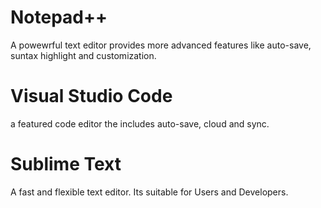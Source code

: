 # Notepad++
A powewrful text editor provides more advanced features like auto-save, suntax highlight and customization.

# Visual Studio Code
 a featured code editor the includes auto-save, cloud and sync.

# Sublime Text
A fast and flexible text editor. Its suitable for Users and Developers.

